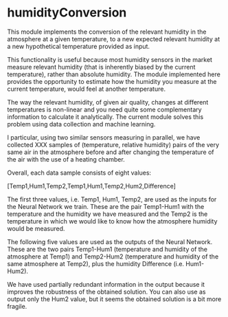 # humidityConversion
This module implements the conversion of the relevant humidity in the atmosphere at a given temperature, to a new expected relevant humidity at a new hypothetical temperature provided as input.

This functionality is useful because most humidity sensors in the market measure relevant humidity (that is inherently biased by the current temperature), rather than absolute humidity. The module implemented here provides the opportunity to estimate how the humidity you measure at the current temperature, would feel at another temperature.


The way the relevant humidity, of given air quality, changes at different temperatures is non-linear and you need quite some complementary information to calculate it analytically. The current module solves this problem using data collection and machine learning.

I particular, using two similar sensors measuring in parallel, we have collected XXX samples of (temperature, relative humidity) pairs of the very same air in the atmosphere before and after changing the temperature of the air with the use of a heating chamber.


Overall, each data sample consists of eight values:

[Temp1,Hum1,Temp2,Temp1,Hum1,Temp2,Hum2,Difference]

The first three values, i.e. Temp1, Hum1, Temp2, are used as the inputs for the Neural Network we train. These are the pair Temp1-Hum1 with the temperature and the humidity we have measured and the Temp2 is the temperature in which we would like to know how the atmosphere humidity would be measured.


The following five values are used as the outputs of the Neural Network. These are the two pairs Temp1-Hum1 (temperature and humidity of the atmosphere at Temp1) and Temp2-Hum2 (temperature and humidity of the same atmosphere at Temp2), plus the humidity Difference (i.e. Hum1-Hum2).

We have used partially redundant information in the output because it improves the robustness of the obtained solution. You can also use as output only the Hum2 value, but it seems the obtained solution is a bit more fragile.
